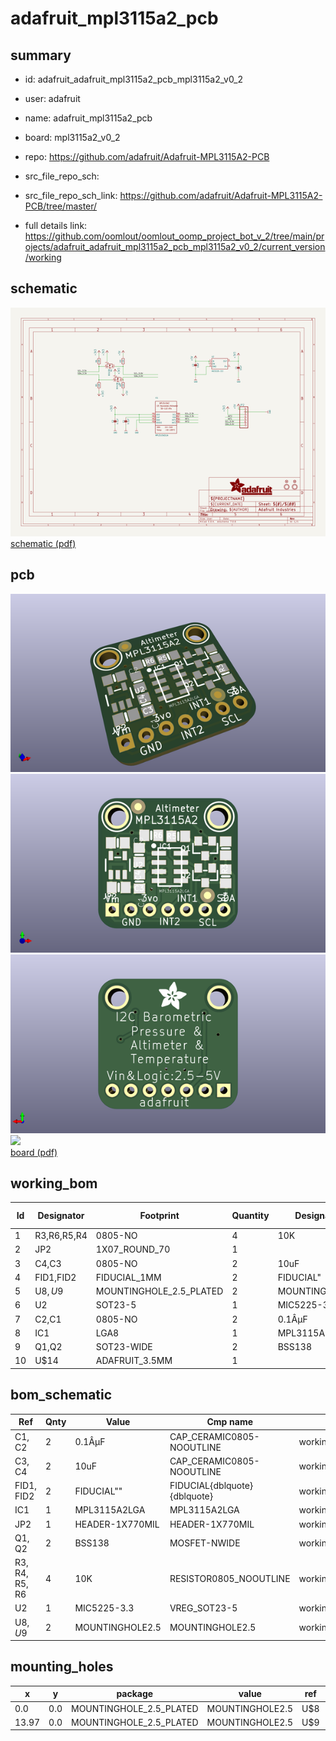 # adafruit_mpl3115a2_pcb
 
## summary 
* id: adafruit_adafruit_mpl3115a2_pcb_mpl3115a2_v0_2
* user: adafruit
* name: adafruit_mpl3115a2_pcb
* board: mpl3115a2_v0_2
* repo: https://github.com/adafruit/Adafruit-MPL3115A2-PCB



* src_file_repo_sch: 
* src_file_repo_sch_link: https://github.com/adafruit/Adafruit-MPL3115A2-PCB/tree/master/
* full details link: https://github.com/oomlout/oomlout_oomp_project_bot_v_2/tree/main/projects/adafruit_adafruit_mpl3115a2_pcb_mpl3115a2_v0_2/current_version/working  

## schematic  
![](working_schematic_600.png)  
[schematic (pdf)](working_schematic.pdf) 






















## pcb  
![](working_3d_600.png) 
![](working_3d_front_600.png)  
![](working_3d_back_600.png)  
![](working_600.png)  
[board (pdf)](working.pdf)  

## working_bom
| Id | Designator | Footprint | Quantity | Designation | Supplier and ref |  | None | 
| --- | --- | --- | --- | --- | --- | --- | --- | 
| 1 | R3,R6,R5,R4 | 0805-NO | 4 | 10K |  |  | [''] | 
| 2 | JP2 | 1X07_ROUND_70 | 1 |  |  |  | [''] | 
| 3 | C4,C3 | 0805-NO | 2 | 10uF |  |  | [''] | 
| 4 | FID1,FID2 | FIDUCIAL_1MM | 2 | FIDUCIAL" |  |  | [''] | 
| 5 | U$8,U$9 | MOUNTINGHOLE_2.5_PLATED | 2 | MOUNTINGHOLE2.5 |  |  | [''] | 
| 6 | U2 | SOT23-5 | 1 | MIC5225-3.3 |  |  | [''] | 
| 7 | C2,C1 | 0805-NO | 2 | 0.1ÂµF |  |  | [''] | 
| 8 | IC1 | LGA8 | 1 | MPL3115A2LGA |  |  | [''] | 
| 9 | Q1,Q2 | SOT23-WIDE | 2 | BSS138 |  |  | [''] | 
| 10 | U$14 | ADAFRUIT_3.5MM | 1 |  |  |  | [''] | 


## bom_schematic
| Ref | Qnty | Value | Cmp name | Footprint | Description | Vendor | DNP | 
| --- | --- | --- | --- | --- | --- | --- | --- | 
| C1, C2 | 2 | 0.1ÂµF | CAP_CERAMIC0805-NOOUTLINE | working:0805-NO |  |  |  | 
| C3, C4 | 2 | 10uF | CAP_CERAMIC0805-NOOUTLINE | working:0805-NO |  |  |  | 
| FID1, FID2 | 2 | FIDUCIAL"" | FIDUCIAL{dblquote}{dblquote} | working:FIDUCIAL_1MM |  |  |  | 
| IC1 | 1 | MPL3115A2LGA | MPL3115A2LGA | working:LGA8 |  |  |  | 
| JP2 | 1 | HEADER-1X770MIL | HEADER-1X770MIL | working:1X07_ROUND_70 |  |  |  | 
| Q1, Q2 | 2 | BSS138 | MOSFET-NWIDE | working:SOT23-WIDE |  |  |  | 
| R3, R4, R5, R6 | 4 | 10K | RESISTOR0805_NOOUTLINE | working:0805-NO |  |  |  | 
| U2 | 1 | MIC5225-3.3 | VREG_SOT23-5 | working:SOT23-5 |  |  |  | 
| U$8, U$9 | 2 | MOUNTINGHOLE2.5 | MOUNTINGHOLE2.5 | working:MOUNTINGHOLE_2.5_PLATED |  |  |  | 


## mounting_holes
| x | y | package | value | ref | size | 
| --- | --- | --- | --- | --- | --- | 
| 0.0 | 0.0 | MOUNTINGHOLE_2.5_PLATED | MOUNTINGHOLE2.5 | U$8 | m3 | 
| 13.97 | 0.0 | MOUNTINGHOLE_2.5_PLATED | MOUNTINGHOLE2.5 | U$9 | m3 | 


